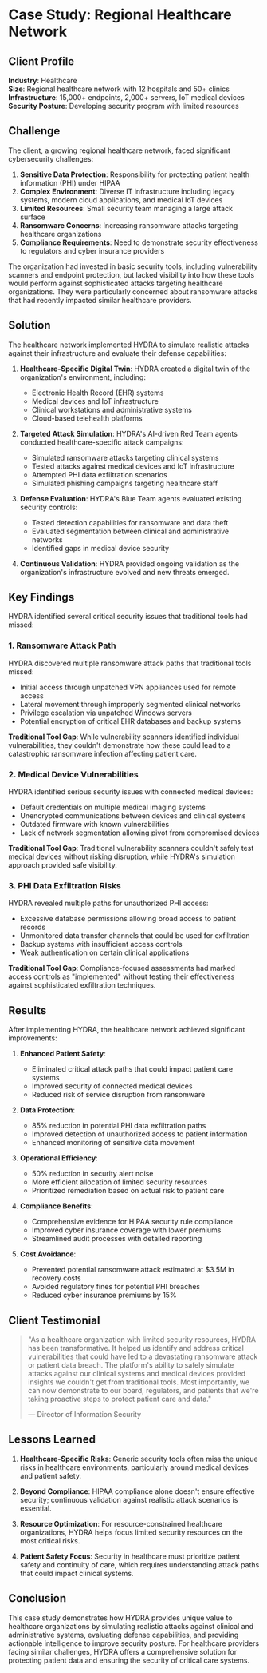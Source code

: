 # Case Study: Regional Healthcare Network

## Client Profile

**Industry**: Healthcare  
**Size**: Regional healthcare network with 12 hospitals and 50+ clinics  
**Infrastructure**: 15,000+ endpoints, 2,000+ servers, IoT medical devices  
**Security Posture**: Developing security program with limited resources

## Challenge

The client, a growing regional healthcare network, faced significant cybersecurity challenges:

1. **Sensitive Data Protection**: Responsibility for protecting patient health information (PHI) under HIPAA
2. **Complex Environment**: Diverse IT infrastructure including legacy systems, modern cloud applications, and medical IoT devices
3. **Limited Resources**: Small security team managing a large attack surface
4. **Ransomware Concerns**: Increasing ransomware attacks targeting healthcare organizations
5. **Compliance Requirements**: Need to demonstrate security effectiveness to regulators and cyber insurance providers

The organization had invested in basic security tools, including vulnerability scanners and endpoint protection, but lacked visibility into how these tools would perform against sophisticated attacks targeting healthcare organizations. They were particularly concerned about ransomware attacks that had recently impacted similar healthcare providers.

## Solution

The healthcare network implemented HYDRA to simulate realistic attacks against their infrastructure and evaluate their defense capabilities:

1. **Healthcare-Specific Digital Twin**: HYDRA created a digital twin of the organization's environment, including:
   - Electronic Health Record (EHR) systems
   - Medical devices and IoT infrastructure
   - Clinical workstations and administrative systems
   - Cloud-based telehealth platforms

2. **Targeted Attack Simulation**: HYDRA's AI-driven Red Team agents conducted healthcare-specific attack campaigns:
   - Simulated ransomware attacks targeting clinical systems
   - Tested attacks against medical devices and IoT infrastructure
   - Attempted PHI data exfiltration scenarios
   - Simulated phishing campaigns targeting healthcare staff

3. **Defense Evaluation**: HYDRA's Blue Team agents evaluated existing security controls:
   - Tested detection capabilities for ransomware and data theft
   - Evaluated segmentation between clinical and administrative networks
   - Identified gaps in medical device security

4. **Continuous Validation**: HYDRA provided ongoing validation as the organization's infrastructure evolved and new threats emerged.

## Key Findings

HYDRA identified several critical security issues that traditional tools had missed:

### 1. Ransomware Attack Path

HYDRA discovered multiple ransomware attack paths that traditional tools missed:
- Initial access through unpatched VPN appliances used for remote access
- Lateral movement through improperly segmented clinical networks
- Privilege escalation via unpatched Windows servers
- Potential encryption of critical EHR databases and backup systems

**Traditional Tool Gap**: While vulnerability scanners identified individual vulnerabilities, they couldn't demonstrate how these could lead to a catastrophic ransomware infection affecting patient care.

### 2. Medical Device Vulnerabilities

HYDRA identified serious security issues with connected medical devices:
- Default credentials on multiple medical imaging systems
- Unencrypted communications between devices and clinical systems
- Outdated firmware with known vulnerabilities
- Lack of network segmentation allowing pivot from compromised devices

**Traditional Tool Gap**: Traditional vulnerability scanners couldn't safely test medical devices without risking disruption, while HYDRA's simulation approach provided safe visibility.

### 3. PHI Data Exfiltration Risks

HYDRA revealed multiple paths for unauthorized PHI access:
- Excessive database permissions allowing broad access to patient records
- Unmonitored data transfer channels that could be used for exfiltration
- Backup systems with insufficient access controls
- Weak authentication on certain clinical applications

**Traditional Tool Gap**: Compliance-focused assessments had marked access controls as "implemented" without testing their effectiveness against sophisticated exfiltration techniques.

## Results

After implementing HYDRA, the healthcare network achieved significant improvements:

1. **Enhanced Patient Safety**:
   - Eliminated critical attack paths that could impact patient care systems
   - Improved security of connected medical devices
   - Reduced risk of service disruption from ransomware

2. **Data Protection**:
   - 85% reduction in potential PHI data exfiltration paths
   - Improved detection of unauthorized access to patient information
   - Enhanced monitoring of sensitive data movement

3. **Operational Efficiency**:
   - 50% reduction in security alert noise
   - More efficient allocation of limited security resources
   - Prioritized remediation based on actual risk to patient care

4. **Compliance Benefits**:
   - Comprehensive evidence for HIPAA security rule compliance
   - Improved cyber insurance coverage with lower premiums
   - Streamlined audit processes with detailed reporting

5. **Cost Avoidance**:
   - Prevented potential ransomware attack estimated at $3.5M in recovery costs
   - Avoided regulatory fines for potential PHI breaches
   - Reduced cyber insurance premiums by 15%

## Client Testimonial

> "As a healthcare organization with limited security resources, HYDRA has been transformative. It helped us identify and address critical vulnerabilities that could have led to a devastating ransomware attack or patient data breach. The platform's ability to safely simulate attacks against our clinical systems and medical devices provided insights we couldn't get from traditional tools. Most importantly, we can now demonstrate to our board, regulators, and patients that we're taking proactive steps to protect patient care and data."
> 
> — Director of Information Security

## Lessons Learned

1. **Healthcare-Specific Risks**: Generic security tools often miss the unique risks in healthcare environments, particularly around medical devices and patient safety.

2. **Beyond Compliance**: HIPAA compliance alone doesn't ensure effective security; continuous validation against realistic attack scenarios is essential.

3. **Resource Optimization**: For resource-constrained healthcare organizations, HYDRA helps focus limited security resources on the most critical risks.

4. **Patient Safety Focus**: Security in healthcare must prioritize patient safety and continuity of care, which requires understanding attack paths that could impact clinical systems.

## Conclusion

This case study demonstrates how HYDRA provides unique value to healthcare organizations by simulating realistic attacks against clinical and administrative systems, evaluating defense capabilities, and providing actionable intelligence to improve security posture. For healthcare providers facing similar challenges, HYDRA offers a comprehensive solution for protecting patient data and ensuring the security of critical care systems.
